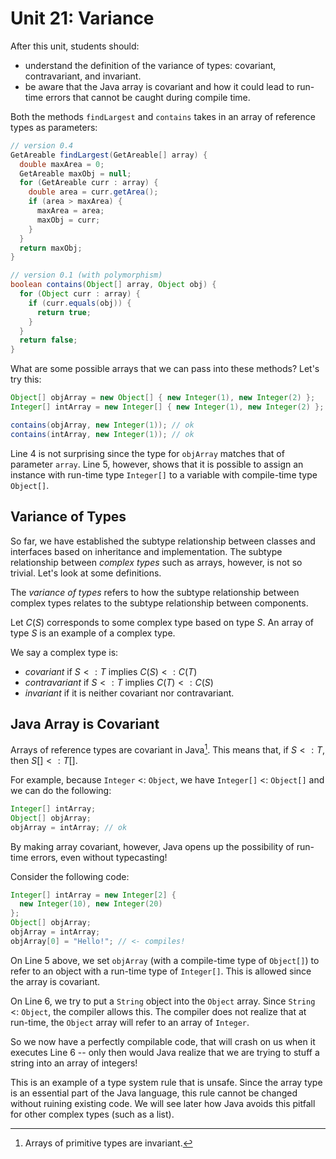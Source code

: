 # Unit 21: Variance

After this unit, students should:

- understand the definition of the variance of types: covariant, contravariant, and invariant.
- be aware that the Java array is covariant and how it could lead to run-time errors that cannot be caught during compile time.

Both the methods `findLargest` and `contains` takes in an array of reference types as parameters:
```Java
// version 0.4
GetAreable findLargest(GetAreable[] array) {
  double maxArea = 0;
  GetAreable maxObj = null;
  for (GetAreable curr : array) {
    double area = curr.getArea();
    if (area > maxArea) {
      maxArea = area;
	  maxObj = curr;
    }
  }
  return maxObj;
}

// version 0.1 (with polymorphism)
boolean contains(Object[] array, Object obj) {
  for (Object curr : array) {
    if (curr.equals(obj)) {
      return true;
    }
  }
  return false;
}
```

What are some possible arrays that we can pass into these methods?  Let's try this:
```Java
Object[] objArray = new Object[] { new Integer(1), new Integer(2) };
Integer[] intArray = new Integer[] { new Integer(1), new Integer(2) };

contains(objArray, new Integer(1)); // ok
contains(intArray, new Integer(1)); // ok
```

Line 4 is not surprising since the type for `objArray` matches that of parameter `array`.  Line 5, however, shows that it is possible to assign an instance with run-time type `Integer[]` to a variable with compile-time type `Object[]`.

## Variance of Types

So far, we have established the subtype relationship between classes and interfaces based on inheritance and implementation.  The subtype relationship between _complex types_ such as arrays, however, is not so trivial.  Let's look at some definitions.

The _variance of types_ refers to how the subtype relationship between complex types relates to the subtype relationship between components.

Let $C(S)$ corresponds to some complex type based on type $S$.  An array of type $S$ is an example of a complex type.

We say a complex type is:

- _covariant_ if $S <: T$ implies $C(S) <: C(T)$
- _contravariant_ if $S <: T$ implies $C(T) <: C(S)$
- _invariant_ if it is neither covariant nor contravariant.

## Java Array is Covariant

 Arrays of reference types are covariant in Java[^1].  This means that, if $S <: T$, then $S[] <: T[]$.  

[^1]: Arrays of primitive types are invariant.

For example, because `Integer` <: `Object`, we have `Integer[]` <: `Object[]` and we can do the following:

```Java
Integer[] intArray;
Object[] objArray;
objArray = intArray; // ok
```

By making array covariant, however, Java opens up the possibility of run-time errors, even without typecasting!

Consider the following code:
```Java
Integer[] intArray = new Integer[2] {
  new Integer(10), new Integer(20)
};
Object[] objArray;
objArray = intArray;
objArray[0] = "Hello!"; // <- compiles!
```

On Line 5 above, we set `objArray` (with a compile-time type of `Object[]`) to refer to an object with a run-time type of `Integer[]`.  This is allowed since the array is covariant.

On Line 6, we try to put a `String` object into the `Object` array.  Since `String` <: `Object`, the compiler allows this.  The compiler does not realize that at run-time, the `Object` array will refer to an array of `Integer`.  

So we now have a perfectly compilable code, that will crash on us when it executes Line 6 -- only then would Java realize that we are trying to stuff a string into an array of integers!

This is an example of a type system rule that is unsafe.  Since the array type is an essential part of the Java language, this rule cannot be changed without ruining existing code.  We will see later how Java avoids this pitfall for other complex types (such as a list).

